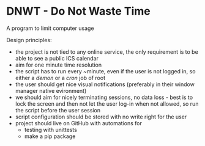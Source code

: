 DNWT - Do Not Waste Time
====

A program to limit computer usage

Design principles:
- the project is not tied to any online service, the only requirement is to be able to see a public ICS calendar
- aim for one minute time resolution
- the script has to run every ~minute, even if the user is not logged in, so either a _demon_ or a _cron_ job of root
- the user should get nice visual notifications (preferably in their window manager native evironment)
- we should aim for nicely terminating sessions, no data loss - best is to lock the screen and then not let the user 
    log-in when not allowed, so run the script before the user session
- script configuration should be stored with no write right for the user
- project should live on GitHub with automations for
    - testing with unittests
    - make a pip package 
